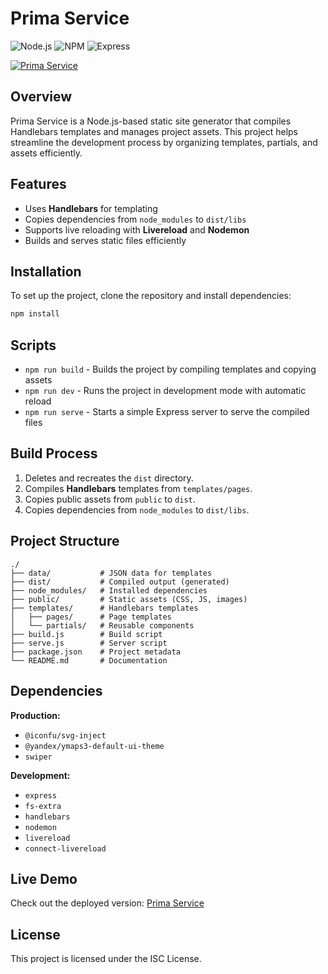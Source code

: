 # Prima Service

![Node.js](https://img.shields.io/badge/node-v20.10.0-green) ![NPM](https://img.shields.io/badge/npm-10.2.3-blue) ![Express](https://img.shields.io/badge/express-4.21.2-yellow)

[![Prima Service](https://default-int.github.io/prima-service/favicon46x46.svg)](https://default-int.github.io/prima-service/)

## Overview
Prima Service is a Node.js-based static site generator that compiles Handlebars templates and manages project assets. This project helps streamline the development process by organizing templates, partials, and assets efficiently.

## Features
- Uses **Handlebars** for templating
- Copies dependencies from `node_modules` to `dist/libs`
- Supports live reloading with **Livereload** and **Nodemon**
- Builds and serves static files efficiently

## Installation
To set up the project, clone the repository and install dependencies:

```sh
npm install
```

## Scripts
- `npm run build` - Builds the project by compiling templates and copying assets
- `npm run dev` - Runs the project in development mode with automatic reload
- `npm run serve` - Starts a simple Express server to serve the compiled files

## Build Process
1. Deletes and recreates the `dist` directory.
2. Compiles **Handlebars** templates from `templates/pages`.
3. Copies public assets from `public` to `dist`.
4. Copies dependencies from `node_modules` to `dist/libs`.

## Project Structure
```
./
├── data/           # JSON data for templates
├── dist/           # Compiled output (generated)
├── node_modules/   # Installed dependencies
├── public/         # Static assets (CSS, JS, images)
├── templates/      # Handlebars templates
│   ├── pages/      # Page templates
│   └── partials/   # Reusable components
├── build.js        # Build script
├── serve.js        # Server script
├── package.json    # Project metadata
└── README.md       # Documentation
```

## Dependencies
**Production:**
- `@iconfu/svg-inject`
- `@yandex/ymaps3-default-ui-theme`
- `swiper`

**Development:**
- `express`
- `fs-extra`
- `handlebars`
- `nodemon`
- `livereload`
- `connect-livereload`

## Live Demo
Check out the deployed version: [Prima Service](https://default-int.github.io/prima-service/)

## License
This project is licensed under the ISC License.

